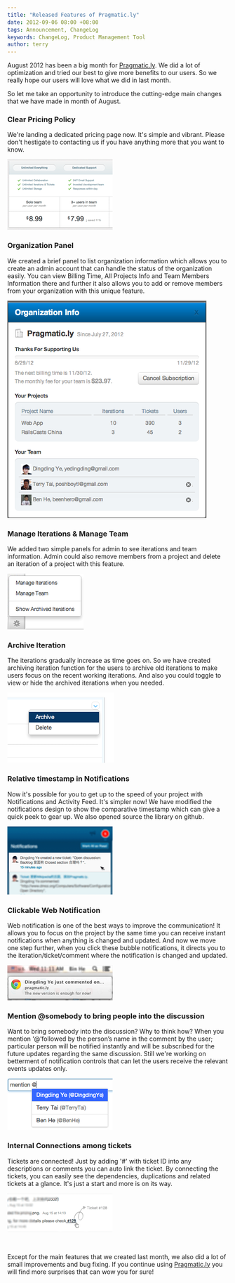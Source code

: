 ```yaml
---
title: "Released Features of Pragmatic.ly"
date: 2012-09-06 08:00 +08:00
tags: Announcement, ChangeLog
keywords: ChangeLog, Product Management Tool
author: terry
---
```


August 2012 has been a big month for [Pragmatic.ly](https://fengche.co). We did a lot of optimization and tried our best to give more benefits to our users. So we really hope our users will love what we did in last month.

So let me take an opportunity to introduce the cutting-edge main changes that we have made in month of August.

### Clear Pricing Policy ###

We're landing a dedicated pricing page now. It's simple and vibrant. Please don't hestigate to contacting us if you have anything more that you want to know.

![Clear Pricing Policy](/images/158983791/pricing.png "Clear Pricing Policy")

### Organization Panel ###

We created a brief panel to list organization information which allows you to create an admin account that can handle the status of the organization easily. You can view Billing Time, All Projects Info and Team Members Information there and further it also allows you to add or remove members from your organization with this unique feature.

![Organization Panel](/images/158983791/organization.png "Organization Panel")

### Manage Iterations & Manage Team ###

We added two simple panels for admin to see iterations and team information. Admin could also remove members from a project and delete an iteration of a project with this feature.

![Management Iterations & Team](/images/158983791/management.png "Manage Iterations & Manage Team")

### Archive Iteration ###

The iterations gradually increase as time goes on. So we have created archiving iteration function for the users to archive old iterations to make users focus on the recent working iterations. And also you could toggle to view or hide the archived iterations when you needed.

![Archive Iteration](/images/158983791/archive.png "Archive Iteration")

### Relative timestamp in Notifications ###

Now it's possible for you to get up to the speed of your project with Notifications and Activity Feed. It's simpler now! We have modified the notifications design to show the comparative timestamp which can give a quick peek to gear up. We also opened source the library on github.

![Notifications](/images/158983791/notification.png "Relative timestamp in Notification")

### Clickable Web Notification ###

Web notification is one of the best ways to improve the communication! It allows you to focus on the project by the same time you can receive instant notifications when anything is changed and updated. And now we move one step further, when you click these bubble notifications, it directs you to the iteration/ticket/comment where the notification is changed and updated.

![Web Notification](/images/158983791/webnotification.png "Clickable Web Notification")

### Mention @somebody to bring people into the discussion ###

Want to bring somebody into the discussion? Why to think how? When you mention ‘@’followed by the person’s name in the comment by the user; particular person will be notified instantly and will be subscribed for the future updates regarding the same discussion. Still we're working on betterment of notification controls that can let the users receive the relevant events updates only.

![Mention](/images/158983791/mention.png "Mention")

### Internal Connections among tickets ###

Tickets are connected! Just by adding '#' with ticket ID into any descriptions or comments you can auto link the ticket. By connecting the tickets, you can easily see the dependencies, duplications and related tickets at a glance. It's just a start and more is on its way.

![Connection among tickets](/images/158983791/ticket-link.png "Internal Connections among tickets")

<br/>

Except for the main features that we created last month, we also did a lot of small improvements and bug fixing. If you continue using [Pragmatic.ly](https://fengche.co) you will find more surprises that can wow you for sure!

